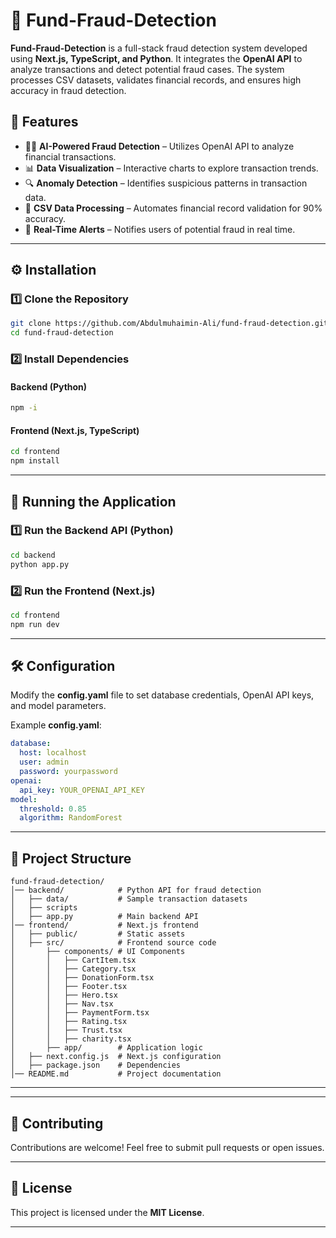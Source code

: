 # 🚀 Fund-Fraud-Detection  

**Fund-Fraud-Detection** is a full-stack fraud detection system developed using **Next.js, TypeScript, and Python**. It integrates the **OpenAI API** to analyze transactions and detect potential fraud cases. The system processes CSV datasets, validates financial records, and ensures high accuracy in fraud detection.  

## 📌 Features  
- 🕵️‍♂️ **AI-Powered Fraud Detection** – Utilizes OpenAI API to analyze financial transactions.  
- 📊 **Data Visualization** – Interactive charts to explore transaction trends.  
- 🔍 **Anomaly Detection** – Identifies suspicious patterns in transaction data.  
- 📁 **CSV Data Processing** – Automates financial record validation for 90% accuracy.  
- 📡 **Real-Time Alerts** – Notifies users of potential fraud in real time.  

---

## ⚙️ Installation  

### 1️⃣ Clone the Repository  
```bash
git clone https://github.com/Abdulmuhaimin-Ali/fund-fraud-detection.git
cd fund-fraud-detection
```

### 2️⃣ Install Dependencies  
#### Backend (Python)  
```bash
npm -i
```

#### Frontend (Next.js, TypeScript)  
```bash
cd frontend
npm install
```

---

## 🚀 Running the Application  

### 1️⃣ Run the Backend API (Python)  
```bash
cd backend
python app.py
```

### 2️⃣ Run the Frontend (Next.js)  
```bash
cd frontend
npm run dev
```

---

## 🛠 Configuration  

Modify the **config.yaml** file to set database credentials, OpenAI API keys, and model parameters.  

Example **config.yaml**:  
```yaml
database:
  host: localhost
  user: admin
  password: yourpassword
openai:
  api_key: YOUR_OPENAI_API_KEY
model:
  threshold: 0.85
  algorithm: RandomForest
```

---


## 📂 Project Structure  

```
fund-fraud-detection/
│── backend/            # Python API for fraud detection
│   ├── data/           # Sample transaction datasets
│   ├── scripts
│   ├── app.py          # Main backend API
│── frontend/           # Next.js frontend
│   ├── public/         # Static assets
│   ├── src/            # Frontend source code
│       ├── components/ # UI Components
│       │   ├── CartItem.tsx
│       │   ├── Category.tsx
│       │   ├── DonationForm.tsx
│       │   ├── Footer.tsx
│       │   ├── Hero.tsx
│       │   ├── Nav.tsx
│       │   ├── PaymentForm.tsx
│       │   ├── Rating.tsx
│       │   ├── Trust.tsx
│       │   ├── charity.tsx
│       ├── app/        # Application logic
│   ├── next.config.js  # Next.js configuration
│   ├── package.json    # Dependencies
│── README.md           # Project documentation
```

---

---

## 🤝 Contributing  
Contributions are welcome! Feel free to submit pull requests or open issues.  

---

## 📜 License  
This project is licensed under the **MIT License**.  

---

